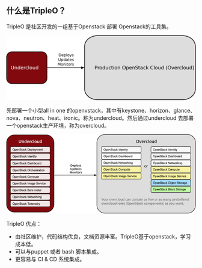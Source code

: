 ## 什么是TripleO？

TripleO 是社区开发的一组基于Openstack 部署 Openstack的工具集。

![](/assets/overview.png)

先部署一个小型all in one 的openvstack，其中有keystone、horizon、glance、nova、neutron、heat、ironic。称为undercloud。然后通过undercloud 去部署一个openstack生产环境，称为overcloud。

![](/assets/logical_view.png)

TripleO 优点：
- 由社区维护，代码结构优良，文档资源丰富。TripleO基于openstack，学习成本低。
- 可以与puppet 或者 bash 脚本集成。
- 更容易与 CI & CD 系统集成。



